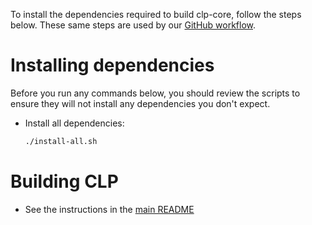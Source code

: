 To install the dependencies required to build clp-core, follow the steps below.
These same steps are used by our 
[GitHub workflow](../../../../../../.github/workflows/clp-core-build.yaml).

# Installing dependencies

Before you run any commands below, you should review the scripts to ensure they
will not install any dependencies you don't expect.

* Install all dependencies:

  ```bash
  ./install-all.sh
  ```

# Building CLP

* See the instructions in the [main README](../../../../README.md#build)
